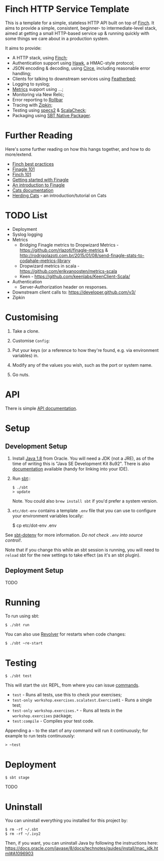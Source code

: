# Finch HTTP Service Template

This is a template for a simple, stateless HTTP API built on top of [Finch](https://github.com/finagle/finch). It
aims to provide a simple, consistent, beginner- to intermediate-level stack, aimed at getting a small HTTP-based
service up & running quickly with some things we care about in a production system.

It aims to provide:

* A HTTP stack, using [Finch](https://github.com/finagle/finch);
* Authentication support using [Hawk](https://github.com/hueniverse/hawk), a HMAC-style protocol;
* JSON encoding & decoding, using [Circe](https://github.com/travisbrown/circe), including reasonable error handling;
* Clients for talking to downstream services using [Featherbed](https://finagle.github.io/featherbed);
* Logging to syslog;
* [Metrics](https://twitter.github.io/finagle/guide/Metrics.html) support using ...;
* Monitoring via New Relic;
* Error reporting to [Rollbar](https://rollbar.com)
* Tracing with [Zipkin](https://github.com/openzipkin/zipkin);
* Testing using [specs2](https://etorreborre.github.io/specs2/) & [ScalaCheck](https://www.scalacheck.org);
* Packaging using [SBT Native Packager](https://github.com/sbt/sbt-native-packager).

# Further Reading

Here's some further reading on how this hangs together, and how to do more/extend.

* [Finch best practices](https://github.com/finagle/finch/blob/master/docs/best-practices.md)
* [Finagle 101](http://vkostyukov.net/posts/finagle-101/)
* [Finch 101](http://vkostyukov.ru/slides/finch-101/)
* [Getting started with Finagle](http://andrew-jones.com/blog/getting-started-with-finagle/)
* [An introduction to Finagle](http://twitter.github.io/scala_school/finagle.html)
* [Cats documentation](http://typelevel.org/cats/)
* [Herding Cats](http://eed3si9n.com/herding-cats/) - an introduction/tutorial on Cats

# TODO List

* Deployment
* Syslog logging
* Metrics
  * Bridging Finagle metrics to Dropwizard Metrics - https://github.com/rlazoti/finagle-metrics & http://rodrigolazoti.com.br/2015/01/08/send-finagle-stats-to-codahale-metrics-library
  * Dropwizard metrics in scala - https://github.com/erikvanoosten/metrics-scala
  * Keen - https://github.com/keenlabs/KeenClient-Scala/
* Authentication
  * Server-Authorization header on responses.
* Downstream client calls to: https://developer.github.com/v3/
* Zipkin

# Customising

1. Take a clone.

1. Customise `Config`:

  1. Put your keys (or a reference to how they're found, e.g. via environment variables) in.
  1. Modify any of the values you wish, such as the port or system name.

1. Go nuts.

# API

There is simple [API documentation](API.md).

# Setup

## Development Setup

1. Install [Java 1.8](http://www.oracle.com/technetwork/java/javase/downloads/jdk8-downloads-2133151.html) from Oracle.
   You will need a JDK (not a JRE), as of the time of writing this is "Java SE Development Kit 8u92". There is also
   [documentation](http://www.oracle.com/technetwork/java/javase/documentation/jdk8-doc-downloads-2133158.html)
   available (handy for linking into your IDE).

1. Run [sbt](http://www.scala-sbt.org/release/docs/Getting-Started/Setup.html)::

    ```
    $ ./sbt
    > update
    ```

    Note. You could also `brew install sbt` if you'd prefer a system version.

1. `etc/dot-env` contains a template `.env` file that you can use to configure your environment variables locally:

      $ cp etc/dot-env .env

See [sbt-dotenv](https://github.com/mefellows/sbt-dotenv) for more information. *Do not check `.env` into source control!*.

Note that if you change this while an sbt session is running, you will need to `reload` sbt for the new settings to take effect (as it's an sbt plugin).

## Deployment Setup

TODO

# Running

To run using sbt:

```
$ ./sbt run
```

You can also use [Revolver](https://github.com/spray/sbt-revolver) for restarts when code changes:

```
$ ./sbt ~re-start
```

# Testing

```
$ ./sbt test
```

This will start the `sbt` REPL, from where you can issue [commands](http://www.scala-sbt.org/0.13/docs/Running.html#Common+commands).

* `test` - Runs all tests, use this to check your exercises;
* `test-only workshop.exercises.scalatest.Exercise01` - Runs a single test;
* `test-only workshop.exercises.*` - Runs all tests in the `workshop.exercises` package;
* `test:compile` - Compiles your test code.

Appending a `~` to the start of any command will run it continuously; for example to run tests continuously:

```
> ~test
```

# Deployment

```
$ sbt stage
```

TODO

# Uninstall

You can uninstall everything you installed for this project by:

```
$ rm -rf ~/.sbt
$ rm -rf ~/.ivy2
```

Then, if you want, you can uninstall Java by following the instructions here: https://docs.oracle.com/javase/8/docs/technotes/guides/install/mac_jdk.html#A1096903
